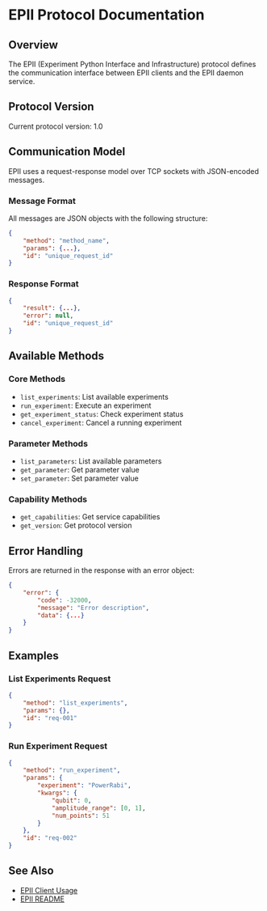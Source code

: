 # EPII Protocol Documentation

## Overview

The EPII (Experiment Python Interface and Infrastructure) protocol defines the communication interface between EPII clients and the EPII daemon service.

## Protocol Version

Current protocol version: 1.0

## Communication Model

EPII uses a request-response model over TCP sockets with JSON-encoded messages.

### Message Format

All messages are JSON objects with the following structure:

```json
{
    "method": "method_name",
    "params": {...},
    "id": "unique_request_id"
}
```

### Response Format

```json
{
    "result": {...},
    "error": null,
    "id": "unique_request_id"
}
```

## Available Methods

### Core Methods

- `list_experiments`: List available experiments
- `run_experiment`: Execute an experiment
- `get_experiment_status`: Check experiment status
- `cancel_experiment`: Cancel a running experiment

### Parameter Methods

- `list_parameters`: List available parameters
- `get_parameter`: Get parameter value
- `set_parameter`: Set parameter value

### Capability Methods

- `get_capabilities`: Get service capabilities
- `get_version`: Get protocol version

## Error Handling

Errors are returned in the response with an error object:

```json
{
    "error": {
        "code": -32000,
        "message": "Error description",
        "data": {...}
    }
}
```

## Examples

### List Experiments Request

```json
{
    "method": "list_experiments",
    "params": {},
    "id": "req-001"
}
```

### Run Experiment Request

```json
{
    "method": "run_experiment",
    "params": {
        "experiment": "PowerRabi",
        "kwargs": {
            "qubit": 0,
            "amplitude_range": [0, 1],
            "num_points": 51
        }
    },
    "id": "req-002"
}
```

## See Also

- [EPII Client Usage](client-usage.md)
- [EPII README](README.md)